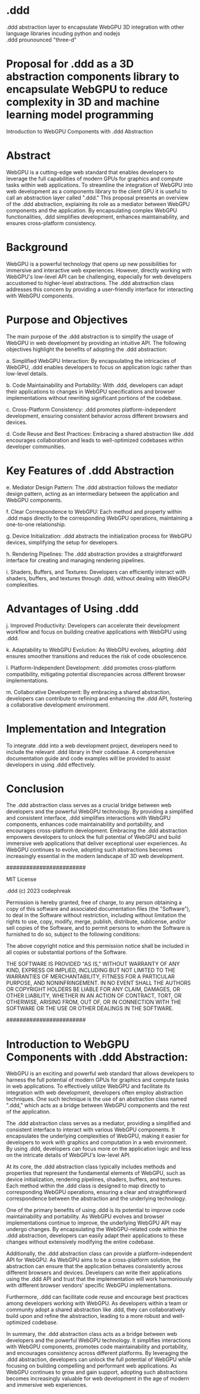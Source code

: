 # .ddd
.ddd abstraction layer to encapsulate WebGPU 3D integration with other language libraries incuding python and nodejs<br />
.ddd prounounced "three-d"<br />

# Proposal for .ddd as a 3D abstraction components library to encapsulate WebGPU to reduce complexity in 3D and machine learning model programming<br />

Introduction to WebGPU Components with .ddd Abstraction<br />
# Abstract<br />

WebGPU is a cutting-edge web standard that enables developers to leverage the full capabilities of modern GPUs for graphics and compute tasks within web applications. To streamline the integration of WebGPU into web development as a components library to the client GPU it is useful to call an abstraction layer called ".ddd." This proposal presents an overview of the .ddd abstraction, explaining its role as a mediator between WebGPU components and the application. By encapsulating complex WebGPU functionalities, .ddd simplifies development, enhances maintainability, and ensures cross-platform consistency.<br />
# Background<br />

WebGPU is a powerful technology that opens up new possibilities for immersive and interactive web experiences. However, directly working with WebGPU's low-level API can be challenging, especially for web developers accustomed to higher-level abstractions. The .ddd abstraction class addresses this concern by providing a user-friendly interface for interacting with WebGPU components.<br />
# Purpose and Objectives<br />

The main purpose of the .ddd abstraction is to simplify the usage of WebGPU in web development by providing an intuitive API. The following objectives highlight the benefits of adopting the .ddd abstraction:

a. Simplified WebGPU Interaction: By encapsulating the intricacies of WebGPU, .ddd enables developers to focus on application logic rather than low-level details.

b. Code Maintainability and Portability: With .ddd, developers can adapt their applications to changes in WebGPU specifications and browser implementations without rewriting significant portions of the codebase.

c. Cross-Platform Consistency: .ddd promotes platform-independent development, ensuring consistent behavior across different browsers and devices.

d. Code Reuse and Best Practices: Embracing a shared abstraction like .ddd encourages collaboration and leads to well-optimized codebases within developer communities.<br />

# Key Features of .ddd Abstraction<br />

e. Mediator Design Pattern: The .ddd abstraction follows the mediator design pattern, acting as an intermediary between the application and WebGPU components.

f. Clear Correspondence to WebGPU: Each method and property within .ddd maps directly to the corresponding WebGPU operations, maintaining a one-to-one relationship.

g. Device Initialization: .ddd abstracts the initialization process for WebGPU devices, simplifying the setup for developers.

h. Rendering Pipelines: The .ddd abstraction provides a straightforward interface for creating and managing rendering pipelines.

i. Shaders, Buffers, and Textures: Developers can efficiently interact with shaders, buffers, and textures through .ddd, without dealing with WebGPU complexities.<br />
# Advantages of Using .ddd<br />

j. Improved Productivity: Developers can accelerate their development workflow and focus on building creative applications with WebGPU using .ddd.

k. Adaptability to WebGPU Evolution: As WebGPU evolves, adopting .ddd ensures smoother transitions and reduces the risk of code obsolescence.

l. Platform-Independent Development: .ddd promotes cross-platform compatibility, mitigating potential discrepancies across different browser implementations.

m. Collaborative Development: By embracing a shared abstraction, developers can contribute to refining and enhancing the .ddd API, fostering a collaborative development environment.<br />

# Implementation and Integration<br />

To integrate .ddd into a web development project, developers need to include the relevant .ddd library in their codebase. A comprehensive documentation guide and code examples will be provided to assist developers in using .ddd effectively.<br />
# Conclusion<br />

The .ddd abstraction class serves as a crucial bridge between web developers and the powerful WebGPU technology. By providing a simplified and consistent interface, .ddd simplifies interactions with WebGPU components, enhances code maintainability and portability, and encourages cross-platform development. Embracing the .ddd abstraction empowers developers to unlock the full potential of WebGPU and build immersive web applications that deliver exceptional user experiences. As WebGPU continues to evolve, adopting such abstractions becomes increasingly essential in the modern landscape of 3D web development.<br />

########################

MIT License

.ddd (c) 2023 codephreak

Permission is hereby granted, free of charge, to any person obtaining a copy of this software and associated documentation files (the "Software"), to deal in the Software without restriction, including without limitation the rights to use, copy, modify, merge, publish, distribute, sublicense, and/or sell copies of the Software, and to permit persons to whom the Software is furnished to do so, subject to the following conditions:

The above copyright notice and this permission notice shall be included in all copies or substantial portions of the Software.

THE SOFTWARE IS PROVIDED "AS IS," WITHOUT WARRANTY OF ANY KIND, EXPRESS OR IMPLIED, INCLUDING BUT NOT LIMITED TO THE WARRANTIES OF MERCHANTABILITY, FITNESS FOR A PARTICULAR PURPOSE, AND NONINFRINGEMENT. IN NO EVENT SHALL THE AUTHORS OR COPYRIGHT HOLDERS BE LIABLE FOR ANY CLAIM, DAMAGES, OR OTHER LIABILITY, WHETHER IN AN ACTION OF CONTRACT, TORT, OR OTHERWISE, ARISING FROM, OUT OF, OR IN CONNECTION WITH THE SOFTWARE OR THE USE OR OTHER DEALINGS IN THE SOFTWARE.<br />

########################<br />

# Introduction to WebGPU Components with .ddd Abstraction:<br />

WebGPU is an exciting and powerful web standard that allows developers to harness the full potential of modern GPUs for graphics and compute tasks in web applications. To effectively utilize WebGPU and facilitate its integration with web development, developers often employ abstraction techniques. One such technique is the use of an abstraction class named ".ddd," which acts as a bridge between WebGPU components and the rest of the application.<br />

The .ddd abstraction class serves as a mediator, providing a simplified and consistent interface to interact with various WebGPU components. It encapsulates the underlying complexities of WebGPU, making it easier for developers to work with graphics and computation in a web environment. By using .ddd, developers can focus more on the application logic and less on the intricate details of WebGPU's low-level API.<br />

At its core, the .ddd abstraction class typically includes methods and properties that represent the fundamental elements of WebGPU, such as device initialization, rendering pipelines, shaders, buffers, and textures. Each method within the .ddd class is designed to map directly to corresponding WebGPU operations, ensuring a clear and straightforward correspondence between the abstraction and the underlying technology.<br />

One of the primary benefits of using .ddd is its potential to improve code maintainability and portability. As WebGPU evolves and browser implementations continue to improve, the underlying WebGPU API may undergo changes. By encapsulating the WebGPU-related code within the .ddd abstraction, developers can easily adapt their applications to these changes without extensively modifying the entire codebase.<br />

Additionally, the .ddd abstraction class can provide a platform-independent API for WebGPU. As WebGPU aims to be a cross-platform solution, the abstraction can ensure that the application behaves consistently across different browsers and devices. Developers can write their applications using the .ddd API and trust that the implementation will work harmoniously with different browser vendors' specific WebGPU implementations.<br />

Furthermore, .ddd can facilitate code reuse and encourage best practices among developers working with WebGPU. As developers within a team or community adopt a shared abstraction like .ddd, they can collaboratively build upon and refine the abstraction, leading to a more robust and well-optimized codebase.<br />

In summary, the .ddd abstraction class acts as a bridge between web developers and the powerful WebGPU technology. It simplifies interactions with WebGPU components, promotes code maintainability and portability, and encourages consistency across different platforms. By leveraging the .ddd abstraction, developers can unlock the full potential of WebGPU while focusing on building compelling and performant web applications. As WebGPU continues to grow and gain support, adopting such abstractions becomes increasingly valuable for web development in the age of modern and immersive web experiences.<br />

